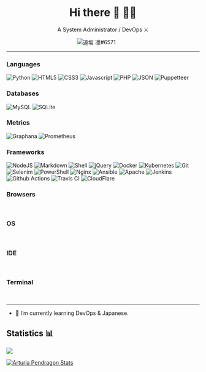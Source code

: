 <h1 align='center'>
  Hi there 👋 👨‍💻
</h1>

<p align='center'>
  A System Administrator / DevOps ⚔️
</p>

<p align='center'>
    <img src="https://img.shields.io/badge/Discord-7289DA?style=for-the-badge&logo=discord&logoColor=white" alt="遠坂 凛#6571">
    <a href="https://github.com/ArturiaPendragon"><img src="https://img.shields.io/badge/GitHub-100000?style=for-the-badge&logo=github&logoColor=white" alt=""></a>
    <a href="https://gitlab.com/ArturiaPendragon"><img src="https://img.shields.io/badge/GitLab-330F63?style=for-the-badge&logo=gitlab&logoColor=white" alt=""></a>
    <a href="https://t.me/ArturiaPendradon"><img src="https://img.shields.io/badge/Telegram-2CA5E0?style=for-the-badge&logo=telegram&logoColor=white" alt=""></a>
    <a href=""><img src="https://img.shields.io/badge/Tutanota-840010?style=for-the-badge&logo=Tutanota&logoColor=white" alt=""></a>
    <a href=""><img src="https://img.shields.io/badge/Signal-%23039BE5.svg?&style=for-the-badge&logo=Signal&logoColor=white" alt=""></a>
    <a href=""><img src="https://img.shields.io/badge/website-000000?style=for-the-badge&logo=About.me&logoColor=white" alt=""></a>
  </a>&nbsp;&nbsp;

----

<h3 id=lang>Languages</h2>
<p>
    <img src="https://img.shields.io/badge/Python-3776AB?style=for-the-badge&logo=python&logoColor=white" alt="Python">
    <img src="https://img.shields.io/badge/HTML5-E34F26?style=for-the-badge&logo=html5&logoColor=white" alt="HTML5">
    <img src="https://img.shields.io/badge/CSS3-1572B6?style=for-the-badge&logo=css3&logoColor=white" alt="CSS3">
    <img src="https://img.shields.io/badge/JavaScript-323330?style=for-the-badge&logo=javascript&logoColor=F7DF1E" alt="Javascript">
    <img src="https://img.shields.io/badge/PHP-777BB4?style=for-the-badge&logo=php&logoColor=white" alt="PHP">
    <img src="https://img.shields.io/badge/json-5E5C5C?style=for-the-badge&logo=json&logoColor=white" alt="JSON">
    <img src="https://img.shields.io/badge/Puppeteer-40B5A4?style=for-the-badge&logo=Puppeteer&logoColor=white" alt="Puppetteer">
</p>
  
<h3 id=lang>Databases</h2>
<p>
    <img src="https://img.shields.io/badge/MySQL-00000F?style=for-the-badge&logo=mysql&logoColor=white" alt="MySQL">
    <img src="https://img.shields.io/badge/SQLite-07405E?style=for-the-badge&logo=sqlite&logoColor=white" alt="SQLite">
</p>
<h3 id=lang>Metrics</h2>
<p>
    <img src="https://img.shields.io/badge/Grafana-F2F4F9?style=for-the-badge&logo=grafana&logoColor=orange&labelColor=F2F4F9" alt="Graphana">
    <img src="https://img.shields.io/badge/Prometheus-000000?style=for-the-badge&logo=prometheus&labelColor=000000" alt="Prometheus">
</p>
<h3 id=lang>Frameworks</h2>
<p>
    <img src="https://img.shields.io/badge/Node.js-339933?style=for-the-badge&logo=nodedotjs&logoColor=white" alt="NodeJS">
    <img src="https://img.shields.io/badge/npm-CB3837?style=for-the-badge&logo=npm&logoColor=white" alt="Markdown">
    <img src="https://img.shields.io/badge/Shell_Script-121011?style=for-the-badge&logo=gnu-bash&logoColor=white" alt="Shell">
    <img src="https://img.shields.io/badge/jQuery-0769AD?style=for-the-badge&logo=jquery&logoColor=white" alt="jQuery">
    <img src="https://img.shields.io/badge/Docker-2CA5E0?style=for-the-badge&logo=docker&logoColor=white" alt="Docker">
    <img src="https://img.shields.io/badge/kubernetes-326ce5.svg?&style=for-the-badge&logo=kubernetes&logoColor=white" alt="Kubernetes">
    <img src="https://img.shields.io/badge/Git-F05032?style=for-the-badge&logo=git&logoColor=white" alt="Git">
    <img src="https://img.shields.io/badge/Selenium-43B02A?style=for-the-badge&logo=Selenium&logoColor=white" alt="Selenim">
    <img src="https://img.shields.io/badge/PowerShell-5391FE?style=for-the-badge&logo=PowerShell&logoColor=white" alt="PowerShell">
    <img src="https://img.shields.io/badge/Nginx-009639?style=for-the-badge&logo=nginx&logoColor=white" alt="Nginx">
    <img src="https://img.shields.io/badge/Ansible-000000?style=for-the-badge&logo=ansible&logoColor=white" alt="Ansible">
    <img src="https://img.shields.io/badge/Apache-D22128?style=for-the-badge&logo=Apache&logoColor=white" alt="Apache">
    <img src="https://img.shields.io/badge/Jenkins-D24939?style=for-the-badge&logo=Jenkins&logoColor=white" alt="Jenkins">
    <img src="https://img.shields.io/badge/GitHub_Actions-2088FF?style=for-the-badge&logo=github-actions&logoColor=white" alt="Github Actions">
    <img src="https://img.shields.io/badge/travis_CI-3EAAAF?style=for-the-badge&logo=travisci&logoColor=white" alt="Travis CI">
    <img src="https://img.shields.io/badge/Cloudflare-F38020?style=for-the-badge&logo=Cloudflare&logoColor=white" alt="CloudFlare">
</p>
<h3 id=lang>Browsers</h2>
<p>
    <img src="https://img.shields.io/badge/Google_chrome-4285F4?style=for-the-badge&logo=Google-chrome&logoColor=white" alt="">
    <img src="https://img.shields.io/badge/Firefox_Browser-FF7139?style=for-the-badge&logo=Firefox-Browser&logoColor=white" alt="">
    <img src="https://img.shields.io/badge/Microsoft_Edge-0078D7?style=for-the-badge&logo=Microsoft-edge&logoColor=white" alt="">
    <img src="https://img.shields.io/badge/Opera-FF1B2D?style=for-the-badge&logo=Opera&logoColor=white" alt="">
    <img src="https://img.shields.io/badge/Brave-FF1B2D?style=for-the-badge&logo=Brave&logoColor=white" alt="">
  <p>
  <h3 id=lang>OS</h2>
<p>
    <img src="https://img.shields.io/badge/Windows-0078D6?style=for-the-badge&logo=windows&logoColor=white" alt="">
    <img src="https://img.shields.io/badge/Linux-FCC624?style=for-the-badge&logo=linux&logoColor=black" alt="">
    <img src="https://img.shields.io/badge/Debian-A81D33?style=for-the-badge&logo=debian&logoColor=white" alt="">
  <p>
  <h3 id=lang>IDE</h2>
<p>
    <img src="https://img.shields.io/badge/Atom-66595C?style=for-the-badge&logo=Atom&logoColor=white" alt="">
    <img src="https://img.shields.io/badge/sublime_text-%23575757.svg?&style=for-the-badge&logo=sublime-text&logoColor=important" alt="">
    <img src="https://img.shields.io/badge/Notepad++-90E59A.svg?style=for-the-badge&logo=notepad%2B%2B&logoColor=black" alt="">
  <p>
  <h3 id=lang>Terminal</h2>
<p>
    <img src="https://img.shields.io/badge/tmux-1BB91F?style=for-the-badge&logo=tmux&logoColor=white" alt="">
    <img src="https://img.shields.io/badge/oh_my_zsh-1A2C34?style=for-the-badge&logo=ohmyzsh&logoColor=white" alt="">
    <img src="https://img.shields.io/badge/GNU%20Bash-4EAA25?style=for-the-badge&logo=GNU%20Bash&logoColor=white" alt="">
  <p>
  
----
    
- 🧐 I’m currently learning DevOps & Japanese.

## Statistics 📊
<a href="https://github.com/ArturiaPendragon">
  <img align="center" src="https://github-readme-stats.vercel.app/api?username=ArturiaPendragon&count_private=true&hide_border=true&show_icons=true&theme=nightowl" />
</a>

[![Arturia Pendragon Stats](https://github-readme-stats.vercel.app/api/wakatime?username=ArturiaPendragon&show_icons=true&theme=nightowl&hide_border=true)](https://wakatime.com/@ArturiaPendragon)

<!--
**ArturiaPendragon/ArturiaPendragon** is a ✨ _special_ ✨ repository because its `README.md` (this file) appears on your GitHub profile.

Here are some ideas to get you started:

- 🔭 I’m currently working on ...
- 🌱 I’m currently learning DevOps
- 👯 I’m looking to collaborate on ...
- 🤔 I’m looking for help with ...
- 💬 Ask me about ...
- 📫 How to reach me: ...
- 😄 Pronouns: ...
- ⚡ Fun fact: ...
-->
